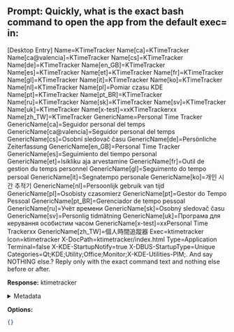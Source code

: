 **Prompt:**
Quickly, what is the exact bash command to open the app from the default exec= in:
------------------------------------------------
 [Desktop Entry]
Name=KTimeTracker
Name[ca]=KTimeTracker
Name[ca@valencia]=KTimeTracker
Name[cs]=KTimeTracker
Name[de]=KTimeTracker
Name[en_GB]=KTimeTracker
Name[es]=KTimeTracker
Name[et]=KTimeTracker
Name[fr]=KTimeTracker
Name[gl]=KTimeTracker
Name[it]=KTimeTracker
Name[ko]=KTimeTracker
Name[nl]=KTimeTracker
Name[pl]=Pomiar czasu KDE
Name[pt]=KTimeTracker
Name[pt_BR]=KTimeTracker
Name[ru]=KTimeTracker
Name[sk]=KTimeTracker
Name[sv]=KTimeTracker
Name[uk]=KTimeTracker
Name[x-test]=xxKTimeTrackerxx
Name[zh_TW]=KTimeTracker
GenericName=Personal Time Tracker
GenericName[ca]=Seguidor personal del temps
GenericName[ca@valencia]=Seguidor personal del temps
GenericName[cs]=Osobní sledovač času
GenericName[de]=Persönliche Zeiterfassung
GenericName[en_GB]=Personal Time Tracker
GenericName[es]=Seguimiento del tiempo personal
GenericName[et]=Isikliku aja arvestamine
GenericName[fr]=Outil de gestion du temps personnel
GenericName[gl]=Seguimento do tempo persoal
GenericName[it]=Segnatempo personale
GenericName[ko]=개인 시간 추적기
GenericName[nl]=Persoonlijk gebruik van tijd
GenericName[pl]=Osobisty czasomierz
GenericName[pt]=Gestor do Tempo Pessoal
GenericName[pt_BR]=Gerenciador de tempo pessoal
GenericName[ru]=Учёт времени
GenericName[sk]=Osobný sledovač času
GenericName[sv]=Personlig tidmätning
GenericName[uk]=Програма для керування особистим часом
GenericName[x-test]=xxPersonal Time Trackerxx
GenericName[zh_TW]=個人時間追蹤器
Exec=ktimetracker
Icon=ktimetracker
X-DocPath=ktimetracker/index.html
Type=Application
Terminal=false
X-KDE-StartupNotify=true
X-DBUS-StartupType=Unique
Categories=Qt;KDE;Utility;Office;Monitor;X-KDE-Utilities-PIM;. And say NOTHING else.?
Reply only with the exact command text and nothing else before or after.

**Response:**
ktimetracker

<details><summary>Metadata</summary>

- Duration: 745 ms
- Datetime: 2023-07-20T16:29:03.268386
- Model: gpt-3.5-turbo-0613

</details>

**Options:**
```json
{}
```

